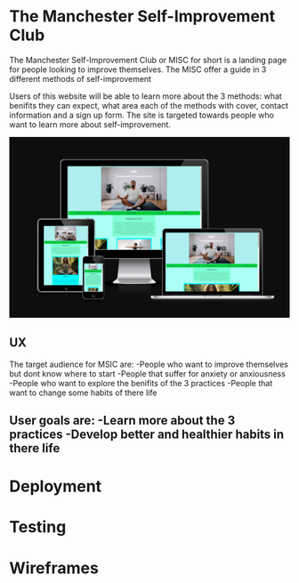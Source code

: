 <h1>The Manchester Self-Improvement Club</h1>
The Manchester Self-Improvement Club or MISC for short is a landing page for people looking to improve themselves.
The MISC offer a guide in 3 different methods of self-improvement

Users of this website will be able to learn more about the 3 methods: what benifits they can expect, what
area each of the methods with cover, contact information and a sign up form. The site is targeted towards
people who want to learn more about self-improvement.
<div align="center">
    <img src="assets/images(readme)/2024-01-27-19-40-55.png">
</div>    







<h2>UX</h2>
The target audience for MSIC are:
-People who want to improve themselves but dont know where to start
-People that suffer for anxiety or anxiousness
-People who want to explore the benifits of the 3 practices
-People that want to change some habits of there life

User goals are:
-Learn more about the 3 practices
-Develop better and healthier habits in there life
-
<h1>Deployment</h1>
<h1>Testing</h1>
<h1>Wireframes</h1>
